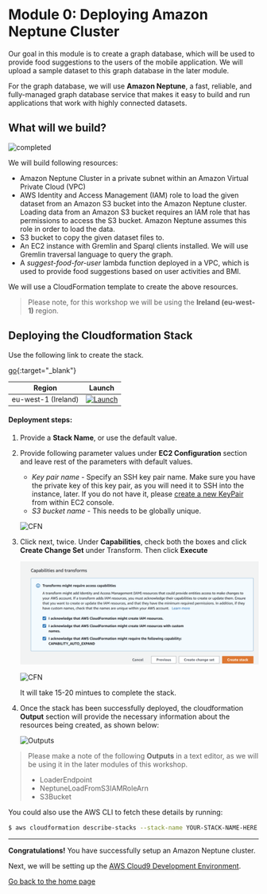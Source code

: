 # Module 0: Deploying Amazon Neptune Cluster

Our goal in this module is to create a graph database, which will be used to provide food suggestions to the users of the mobile application. We will upload a sample dataset to this graph database in the later module.

For the graph database, we will use **Amazon Neptune**, a fast, reliable, and fully-managed graph database service that makes it easy to build and run applications that work with highly connected datasets.

## What will we build?

![completed](../images/image-neptune-completed.png)

We will build following resources:
- Amazon Neptune Cluster in a private subnet within an Amazon Virtual Private Cloud (VPC)
- AWS Identity and Access Management (IAM) role to load the given dataset from an Amazon S3 bucket into the Amazon Neptune cluster. Loading data from an Amazon S3 bucket requires an IAM role that has permissions to access the S3 bucket. Amazon Neptune assumes this role in order to load the data.
- S3 bucket to copy the given dataset files to.
- An EC2 instance with Gremlin and Sparql clients installed. We will use Gremlin traversal language to query the graph.
- A *suggest-food-for-user* lambda function deployed in a VPC, which is used to provide food suggestions based on user activities and BMI.

We will use a CloudFormation template to create the above resources.

>Please note, for this workshop we will be using the **Ireland (eu-west-1)** region.

## Deploying the Cloudformation Stack

Use the following link to create the stack. 

[go](http://stackoverflow.com){:target="_blank"}


Region| Launch
------|-----
eu-west-1 (Ireland) | [![Launch](../images/cloudformation-launch-stack-button.png)](https://eu-west-1.console.aws.amazon.com/cloudformation/home?region=eu-west-1#/stacks/new?stackName=reinvent-calorietracker-module0&templateURL=https://s3.eu-west-1.amazonaws.com/aws-appsync-calorie-tracker-workshop-master/0_NEPTUNE/templates/main.yaml)


 #### Deployment steps:
1. Provide a **Stack Name**, or use the default value.
2. Provide following parameter values under **EC2 Configuration** section and leave rest of the parameters with default values.
    - *Key pair name* - Specify an SSH key pair name.  Make sure you have the private key of this key pair, as you will need it to SSH into the instance, later. If you do not have it, please [create a new KeyPair](https://docs.aws.amazon.com/AWSEC2/latest/UserGuide/ec2-key-pairs.html#having-ec2-create-your-key-pair) from within EC2 console.
    - *S3 bucket name* - This needs to be globally unique.

    ![CFN](../images/image-cfn-inputs.png)

3. Click next, twice. Under **Capabilities**, check both the boxes and click **Create Change Set** under Transform. Then click **Execute**

    ![CFN](../images/image-cfn-capability.png)

    ![CFN](../images/image-cfn-execute.png)

    It will take 15-20 mintues to complete the stack.

4. Once the stack has been successfully deployed, the cloudformation **Output** section will provide the necessary information about the resources being created, as shown below:

    ![Outputs](../images/cfn_outputs.png)

> Please make a note of the following **Outputs** in a text editor, as we will be using it in the later modules of this workshop.
> - LoaderEndpoint
> - NeptuneLoadFromS3IAMRoleArn
> - S3Bucket

  You could also use the AWS CLI to fetch these details by running:

```bash
$ aws cloudformation describe-stacks --stack-name YOUR-STACK-NAME-HERE --query 'Stacks[0].Outputs'
``` 

---
**Congratulations!** You have successfully setup an Amazon Neptune cluster.

Next, we will be setting up the [AWS Cloud9 Development Environment](../1_AWS_Cloud9/README.md).

[Go back to the home page](../README.md)